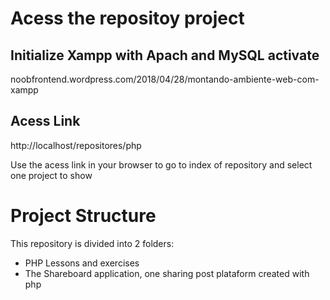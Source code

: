 # Acess the repositoy project

## Initialize Xampp with Apach and MySQL activate
noobfrontend.wordpress.com/2018/04/28/montando-ambiente-web-com-xampp

## Acess Link
http://localhost/repositores/php

Use the acess link in your browser to go to index of repository and select one project to show

# Project Structure 
This repository is divided into 2 folders:
* PHP Lessons and exercises 
* The Shareboard application, one sharing post plataform created with php
